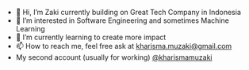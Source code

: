 - 👋  Hi, I’m Zaki currently building on Great Tech Company in Indonesia
- 👀  I’m interested in Software Engineering and sometimes Machine Learning
- 🌱  I’m currently learning to create more impact
- 📫  How to reach me, feel free ask at kharisma.muzaki@gmail.com
-  My second account (usually for working) [@kharismamuzaki](https://github.com/kharismamuzaki)

<!---
kharismamuzaki/kharismamuzaki is a ✨ special ✨ repository because its `README.md` (this file) appears on your GitHub profile.
You can click the Preview link to take a look at your changes.
--->
